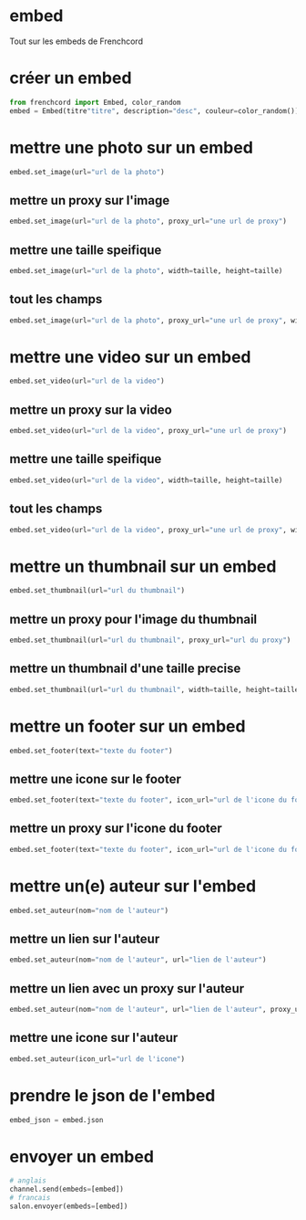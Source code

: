 # embed
Tout sur les embeds de Frenchcord
# créer un embed
```py
from frenchcord import Embed, color_random
embed = Embed(titre"titre", description="desc", couleur=color_random())
```
# mettre une photo sur un embed
```py
embed.set_image(url="url de la photo")
```
## mettre un proxy sur l'image
```py
embed.set_image(url="url de la photo", proxy_url="une url de proxy")
```
## mettre une taille speifique
```py
embed.set_image(url="url de la photo", width=taille, height=taille)
```
## tout les champs
```py
embed.set_image(url="url de la photo", proxy_url="une url de proxy", width=taille, height=taille)
```
# mettre une video sur un embed
```py
embed.set_video(url="url de la video")
```
## mettre un proxy sur la video
```py
embed.set_video(url="url de la video", proxy_url="une url de proxy")
```
## mettre une taille speifique
```py
embed.set_video(url="url de la video", width=taille, height=taille)
```
## tout les champs
```py
embed.set_video(url="url de la video", proxy_url="une url de proxy", width=taille, height=taille)
```
# mettre un thumbnail sur un embed
```py
embed.set_thumbnail(url="url du thumbnail")
```
## mettre un proxy pour l'image du thumbnail
```py
embed.set_thumbnail(url="url du thumbnail", proxy_url="url du proxy")
```
## mettre un thumbnail d'une taille precise
```py
embed.set_thumbnail(url="url du thumbnail", width=taille, height=taille)
```
# mettre un footer sur un embed
```py
embed.set_footer(text="texte du footer")
```
## mettre une icone sur le footer
```py
embed.set_footer(text="texte du footer", icon_url="url de l'icone du footer")
```
## mettre un proxy sur l'icone du footer
```py
embed.set_footer(text="texte du footer", icon_url="url de l'icone du footer", proxy_url="url du proxy")
```

# mettre un(e) auteur sur l'embed
```py
embed.set_auteur(nom="nom de l'auteur")
```
## mettre un lien sur l'auteur
```py
embed.set_auteur(nom="nom de l'auteur", url="lien de l'auteur")
```
## mettre un lien avec un proxy sur l'auteur
```py
embed.set_auteur(nom="nom de l'auteur", url="lien de l'auteur", proxy_url="url d'un proxy")
```
## mettre une icone sur l'auteur
```py
embed.set_auteur(icon_url="url de l'icone")
```
# prendre le json de l'embed
```py
embed_json = embed.json
```
# envoyer un embed
```py
# anglais
channel.send(embeds=[embed])
# francais
salon.envoyer(embeds=[embed])
```
